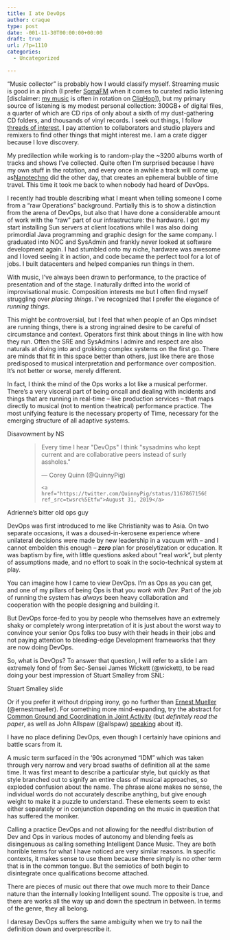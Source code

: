 ```yaml
---
title: I ate DevOps
author: craque
type: post
date: -001-11-30T00:00:00+00:00
draft: true
url: /?p=1110
categories:
  - Uncategorized

---
```

&#8220;Music collector&#8221; is probably how I would classify myself. Streaming music is good in a pinch (I prefer <a rel="noreferrer noopener" aria-label=" (opens in a new tab)" href="http://somafm.com/" target="_blank">SomaFM</a> when it comes to curated radio listening [disclaimer: <a rel="noreferrer noopener" aria-label=" (opens in a new tab)" href="https://craque.bandcamp.com/" target="_blank">my music</a> is often in rotation on <a rel="noreferrer noopener" aria-label=" (opens in a new tab)" href="http://somafm.com/cliqhop/" target="_blank">CliqHop</a>]), but my primary source of listening is my modest personal collection: 300GB+ of digital files, a quarter of which are CD rips of only about a sixth of my dust-gathering CD folders, and thousands of vinyl records. I seek out things, I follow <a href="https://sounding.com/blog/2019/08/15/meta-workshop-jam/" target="_blank" rel="noreferrer noopener" aria-label="threads of interest (opens in a new tab)">threads of interest</a>, I pay attention to collaborators and studio players and remixers to find other things that might interest me. I am a crate digger because I love discovery.

My predilection while working is to random-play the ~3200 albums worth of tracks and shows I&#8217;ve collected. Quite often I&#8217;m surprised because I have my own stuff in the rotation, and every once in awhile a track will come up, as<a rel="noreferrer noopener" aria-label="Nanotechno (opens in a new tab)" href="http://craque.net/snd/unreleased/craque-nanotechno-lofi.mp3" target="_blank">Nanotechno</a> did the other day, that creates an ephemeral bubble of time travel. This time it took me back to when nobody had heard of DevOps.

I recently had trouble describing what I meant when telling someone I come from a &#8220;raw Operations&#8221; background. Partially this is to show a distinction from the arena of DevOps, but also that I have done a considerable amount of work with the &#8220;raw&#8221; part of our infrastructure: the hardware. I got my start installing Sun servers at client locations while I was also doing primordial Java programming and graphic design for the same company. I graduated into NOC and SysAdmin and frankly never looked at software development again. I had stumbled onto my niche, hardware was awesome and I loved seeing it in action, and code became the perfect tool for a lot of jobs. I built datacenters and helped companies run things in them.

With music, I&#8217;ve always been drawn to performance, to the practice of presentation and of the stage. I naturally drifted into the world of improvisational music. Composition interests me but I often find myself struggling over _placing things_. I&#8217;ve recognized that I prefer the elegance of _running things_.

This might be controversial, but I feel that when people of an Ops mindset are running things, there is a strong ingrained desire to be careful of circumstance and context. Operators first think about things in line with how they run. Often the SRE and SysAdmins I admire and respect are also naturals at diving into and grokking complex systems on the first go. There are minds that fit in this space better than others, just like there are those predisposed to musical interpretation and performance over composition. It&#8217;s not better or worse, merely different.

In fact, I think the mind of the Ops works a lot like a musical performer. There&#8217;s a very visceral part of being oncall and dealing with incidents and things that are running in real-time &#8211; like production services &#8211; that maps directly to musical (not to mention theatrical) performance practice. The most unifying feature is the necessary property of Time, necessary for the emerging structure of all adaptive systems.



Disavowment by NS<figure class="wp-block-embed-twitter wp-block-embed is-type-rich is-provider-twitter">

<div class="wp-block-embed__wrapper">
  <blockquote class="twitter-tweet" data-width="550" data-dnt="true">
    <p lang="en" dir="ltr">
      Every time I hear "DevOps" I think "sysadmins who kept current and are collaborative peers instead of surly assholes."
    </p>&mdash; Corey Quinn (@QuinnyPig) 
    
    <a href="https://twitter.com/QuinnyPig/status/1167867156060463104?ref_src=twsrc%5Etfw">August 31, 2019</a>
  </blockquote>
</div></figure> 

Adrienne&#8217;s bitter old ops guy

DevOps was first introduced to me like Christianity was to Asia. On two separate occasions, it was a doused-in-kerosene experience where unilateral decisions were made by new leadership in a vacuum with &#8211; and I cannot embolden this enough &#8211; _**zero**_ plan for proselytization or education. It was baptism by fire, with little questions asked about &#8220;real work&#8221;, but plenty of assumptions made, and no effort to soak in the socio-technical system at play.

You can imagine how I came to view DevOps. I&#8217;m as Ops as you can get, and one of my pillars of being Ops is that you _work with Dev_. Part of the job of running the system has _always_ been heavy collaboration and cooperation with the people designing and building it.

But DevOps force-fed to you by people who themselves have an extremely shaky or completely wrong interpretation of it is just about the worst way to convince your senior Ops folks too busy with their heads in their jobs and not paying attention to bleeding-edge Development frameworks that they are now doing DevOps.

So, what is DevOps? To answer that question, I will refer to a slide I am extremely fond of from Sec-Sensei James Wickett (@wickett), to be read doing your best impression of Stuart Smalley from SNL:

Stuart Smalley slide

Or if you prefer it without dripping irony, go no further than [Ernest Mueller][1] (@ernestmueller). For something more mind-expanding, try the abstract for [Common Ground and Coordination in Joint Activity][2] (but _definitely read the paper_, as well as John Allspaw (@allspaw) [speaking][3] about it).

I have no place defining DevOps, even though I certainly have opinions and battle scars from it.

A music term surfaced in the ‘90s acronymed “IDM” which was taken through very narrow and very broad swaths of definition all at the same time. It was first meant to describe a particular style, but quickly as that style branched out to signify an entire class of musical approaches, so exploded confusion about the name. The phrase alone makes no sense, the individual words do not accurately describe anything, but give enough weight to make it a puzzle to understand. These elements seem to exist either separately or in conjunction depending on the music in question that has suffered the moniker.

Calling a practice DevOps and not allowing for the needful distribution of Dev and Ops in various modes of autonomy and blending feels as disingenuous as calling something Intelligent Dance Music. They are both horrible terms for what I have noticed are very similar reasons. In specific contexts, it makes sense to use them because there simply is no other term that is in the common tongue. But the semiotics of both begin to disintegrate once qualifications become attached.

There are pieces of music out there that owe much more to their Dance nature than the internally looking Intelligent sound. The opposite is true, and there are works all the way up and down the spectrum in between. In terms of the genre, they all belong.

I daresay DevOps suffers the same ambiguity when we try to nail the definition down and overprescribe it.

 [1]: https://theagileadmin.com/what-is-devops/
 [2]: https://www.researchgate.net/publication/227992178_Common_Ground_and_Coordination_in_Joint_Activity
 [3]: https://paperswelove.org/2016/video/john-allspaw-common-ground/